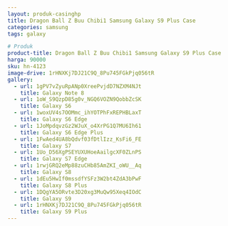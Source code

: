 ```yaml
---
layout: produk-casinghp
title: Dragon Ball Z Buu Chibi1 Samsung Galaxy S9 Plus Case
categories: samsung
tags: galaxy

# Produk
product-title: Dragon Ball Z Buu Chibi1 Samsung Galaxy S9 Plus Case
harga: 90000
sku: hn-4123
image-drive: 1rHNXKj7DJ21C9Q_8Pu745FGkPjq056tR
gallery:
  - url: 1gPV7vZyuRpANp0XreePvjdD7NZXM4NJt
    title: Galaxy Note 8
  - url: 1oW_S9QzpD85g0v_NGQ6VOZN9QobbZcSK
    title: Galaxy S6
  - url: 1woxUV4s7OOMmc_ihYOTPhFxREPHBLaxT
    title: Galaxy S6 Edge
  - url: 1JoMpdqvzGz2WJuX_o4XrPG1Q7MU6Ih61
    title: Galaxy S6 Edge Plus
  - url: 1FwAed4UA8bQdvf03fDtlIzz_KsFi6_FE
    title: Galaxy S7
  - url: 1Uo_D56XgPSEYUXUHoeAailgcXF0ZLnPS
    title: Galaxy S7 Edge
  - url: 1rwjGRQ2eMp88zuCHb85AmZKI_oWU__Aq
    title: Galaxy S8
  - url: 1dEu5HwIf0mssdfYSFz3W2bt4ZdA3bPwF
    title: Galaxy S8 Plus
  - url: 1DQgYA5ORvte3D20xg3MuQw95Xeq4IOdC
    title: Galaxy S9
  - url: 1rHNXKj7DJ21C9Q_8Pu745FGkPjq056tR
    title: Galaxy S9 Plus
---
```

